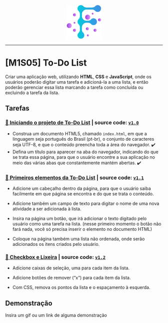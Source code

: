 <div align="center">
  <img src="https://github.com/vb-ferreira/fmt-todo-list/blob/main/img/logo-fmt.png?sanitize=true" width="110" height="110"/>
</div>
<hr>

# [M1S05] To-Do List

Criar uma aplicação web, utilizando **HTML**, **CSS** e **JavaScript**, onde os usuários poderão digitar uma tarefa e adicioná-la a uma lista, e então poderão gerenciar essa lista marcando a tarefa como concluída ou excluindo a tarefa da lista.

## Tarefas

### [📌 Iniciando o projeto de To-Do List](https://trello.com/c/miTTOIRu) | source code: [`v1.0`]() 

- Construa um documento HTML5, chamado `index.html`, em que a linguagem seja português do Brasil (pt-br), o conjunto de caracteres seja UTF-8, e que o conteúdo preencha toda a área do navegador. :heavy_check_mark:
- Defina um título para aparecer na aba do navegador, indicando do que se trata essa página, para que o usuário encontre a sua aplicação no meio das várias abas que constantemente mantém abertas. :heavy_check_mark:

### [📌 Primeiros elementos da To-Do List](https://trello.com/c/xSe7DQ1K) | source code: [`v1.1`]()

- Adicione um cabeçalho dentro da página, para que o usuário saiba facilmente em que página se encontra e do que se trata o conteúdo.

- Adicione também um campo de texto para digitar o nome de uma nova atividade a ser adicionada à lista.

- Insira na página um botão, que irá adicionar o texto digitado pelo usuário como uma tarefa na lista. (nesse primeiro momento o botão não fará nada, você só precisa inserir o elemento no documento HTML)

- Coloque na página também uma lista não ordenada, onde serão adicionados os itens criados pelo usuário.

### [📌 Checkbox e Lixeira](https://trello.com/c/hGxgJqPQ) | source code: [`v1.2`]() 

- Adicione caixas de seleção, uma para cada item da lista.

- Adicione botões de remover (“x“) para cada item da lista.

- Com CSS, remova os pontos da lista e o espaçamento à esquerda.

## Demonstração

Insira um gif ou um link de alguma demonstração

